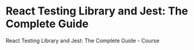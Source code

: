 # React Testing Library and Jest: The Complete Guide

React Testing Library and Jest: The Complete Guide - Course
